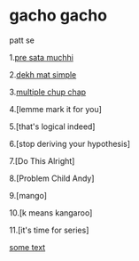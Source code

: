 # gacho gacho
patt se

1.[pre sata muchhi](https://colab.research.google.com/drive/1D8opYhTJCSX8luZbL_2g_E_e1XsdlZrl?usp=sharing)

2.[dekh mat simple](https://docs.google.com/document/d/13AGFSR2hmarj-e0vX3XrbcO2fisGG5BEC5ot9kkRidk/edit?usp=sharing "https://docs.google.com/document/d/13AGFSR2hmarj-e0vX3XrbcO2fisGG5BEC5ot9kkRidk/edit?usp=sharing")

3.[multiple chup chap](https://docs.google.com/document/d/1r0YlndG9RDVCWgii7pROnC2b0ELDSaLOGK7FEAsw9vk/edit?usp=sharing)

4.[lemme mark it for you]

5.[that's logical indeed]

6.[stop deriving your hypothesis]

7.[Do This Alright]

8.[Problem Child Andy]

9.[mango]

10.[k means kangaroo]

11.[it's time for series]


[some text](https://drive.google.com/drive/folders/1luyq3HXWZlOZevX6t6nKcrpfoHrDSWkD?usp=sharing)
